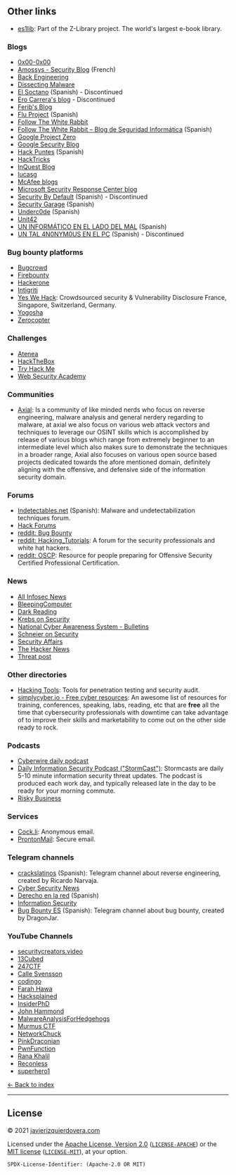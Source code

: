 ## Other links
 * [es1lib](https://es1lib.org/): Part of the Z-Library project. The world's largest e-book library.

### Blogs
 * [0x00-0x00](https://0x00-0x00.github.io/)
 * [Amossys  - Security Blog](https://blog.amossys.fr/) (French)
 * [Back Engineering](https://back.engineering/)
 * [Dissecting Malware](https://dissectingmalwa.re/)
 * [El Soctano](https://soctano.blogspot.com/) (Spanish) - Discontinued
 * [Ero Carrera's blog](http://blog.dkbza.org/) - Discontinued
 * [Ferib's Blog](https://ferib.dev/portfolio.php?t=Blog+post)
 * [Flu Project](https://www.flu-project.com/) (Spanish)
 * [Follow The White Rabbit](https://fwhibbit.es/en/)
 * [Follow The White Rabbit – Blog de Seguridad Informática](https://fwhibbit.es/) (Spanish)
 * [Google Project Zero](https://googleprojectzero.blogspot.com/)
 * [Google Security Blog](https://security.googleblog.com/)
 * [Hack Puntes](https://hackpuntes.com/) (Spanish)
 * [HackTricks](https://book.hacktricks.xyz/)
 * [InQuest Blog](https://inquest.net/blog)
 * [lucasg](https://lucasg.github.io/)
 * [McAfee blogs](https://www.mcafee.com/blogs/)
 * [Microsoft Security Response Center blog](https://msrc-blog.microsoft.com/)
 * [Security By Default](http://www.securitybydefault.com/) (Spanish) - Discontinued
 * [Security Garage](https://security-garage.com/) (Spanish)
 * [Underc0de](https://blog.underc0de.org/) (Spanish)
 * [Unit42](https://unit42.paloaltonetworks.com/)
 * [UN INFORMÁTICO EN EL LADO DEL MAL](https://www.elladodelmal.com/) (Spanish)
 * [UN TAL 4N0NYM0US EN EL PC](http://www.enelpc.com/) (Spanish) - Discontinued

### Bug bounty platforms
 * [Bugcrowd](https://www.bugcrowd.com/)
 * [Firebounty](https://firebounty.com/)
 * [Hackerone](https://www.hackerone.com/)
 * [Intigriti](https://www.intigriti.com/)
 * [Yes We Hack](https://www.yeswehack.com/): Crowdsourced security & Vulnerability Disclosure France, Singapore, Switzerland, Germany.
 * [Yogosha](https://yogosha.com/)
 * [Zerocopter](https://www.zerocopter.com/)


### Challenges
 * [Atenea](https://atenea.ccn-cert.cni.es/)
 * [HackTheBox](https://www.hackthebox.eu/)
 * [Try Hack Me](https://www.tryhackme.com/)
 * [Web Security Academy](https://portswigger.net/web-security)

### Communities
 * [Axial](https://ax1al.com/): Is a community of like minded nerds who focus on reverse engineering, malware analysis and general nerdery regarding to malware, at axial we also focus on various web attack vectors and techniques to leverage our OSINT skills which is accomplished by release of various blogs which range from extremely beginner to an intermediate level which also makes sure to demonstrate the techniques in a broader range, Axial also focuses on various open source based projects dedicated towards the afore mentioned domain, definitely aligning with the offensive, and defensive side of the information security domain.

### Forums

* [Indetectables.net](https://indetectables.net/index.php) (Spanish): Malware and undetectabilization techniques forum.
* [Hack Forums](https://hackforums.net/)
* [reddit: Bug Bounty](https://www.reddit.com/r/bugbounty/)
* [reddit: Hacking_Tutorials](https://www.reddit.com/r/Hacking_Tutorials/): A forum for the security professionals and white hat hackers.
* [reddit: OSCP](https://www.reddit.com/r/oscp/): Resource for people preparing for Offensive Security Certified Professional Certification.

### News
 * [All Infosec News](https://allinfosecnews.com/)
 * [BleepingComputer](https://www.bleepingcomputer.com/news/security/)
 * [Dark Reading](https://www.darkreading.com/)
 * [Krebs on Security](https://krebsonsecurity.com/)
 * [National Cyber Awareness System - Bulletins](https://us-cert.cisa.gov/ncas/bulletins)
 * [Schneier on Security](https://www.schneier.com/)
 * [Security Affairs](https://securityaffairs.co/wordpress/)
 * [The Hacker News](https://thehackernews.com/)
 * [Threat post](https://threatpost.com/)
  
### Other directories
 * [Hacking Tools](https://en.kali.tools/all/?category): Tools for penetration testing and security audit.
 * [simplycyber.io - Free cyber resources](https://www.simplycyber.io/free-cyber-resources): An awesome list of resources for training, conferences, speaking, labs, reading, etc that are **free** all the time that cybersecurity professionals with downtime can take advantage of to improve their skills and marketability to come out on the other side ready to rock.

### Podcasts
 * [Cyberwire daily podcast](https://thecyberwire.com/podcasts/daily-podcast)
 * [Daily Information Security Podcast ("StormCast")](https://isc.sans.edu/podcast.html): Stormcasts are daily 5-10 minute information security threat updates. The podcast is produced each work day, and typically released late in the day to be ready for your morning commute.
 * [Risky Business](https://risky.biz/)
  
### Services
* [Cock.li](https://cock.li/): Anonymous email.
* [ProntonMail](https://protonmail.com/): Secure email.

### Telegram channels
 * [crackslatinos](https://t.me/crackslatinos) (Spanish): Telegram channel about reverse engineering, created by Ricardo Narvaja.
 * [Cyber Security News](https://t.me/Cyber_Security_Channel)
 * [Derecho en la red](https://t.me/derechodelared) (Spanish)
 * [Information Security](https://t.me/information_security_channel)
 * [Bug Bounty ES](https://t.me/joinchat/C7UlGUXIDvoES-LMwX1Psw) (Spanish): Telegram channel about bug bounty, created by DragonJar.


### YouTube Channels
 * [securitycreators.video](https://securitycreators.video/)
 * [13Cubed](https://www.youtube.com/channel/UCy8ntxFEudOCRZYT1f7ya9Q/videos)
 * [247CTF](https://www.youtube.com/channel/UCtGLeKomT06x3xZ2SZp2l9Q/featured)
 * [Calle Svensson](https://www.youtube.com/channel/UC0WMQTG_-WIWm8eacM8D8QQ/videos)
 * [codingo](https://www.youtube.com/channel/UCUfO02gdMDXgOJWdv_jiLMg/videos)
 * [Farah Hawa](https://www.youtube.com/channel/UCq9IyPMXiwD8yBFHkxmN8zg)
 * [Hacksplained](https://www.youtube.com/channel/UCyv6ItVqQPnlFFi2zLxlzXA/videos)
 * [InsiderPhD](https://www.youtube.com/channel/UCPiN9NPjIer8Do9gUFxKv7A/videos)
 * [John Hammond](https://www.youtube.com/channel/UCVeW9qkBjo3zosnqUbG7CFw/videos)
 * [MalwareAnalysisForHedgehogs](https://www.youtube.com/channel/UCVFXrUwuWxNlm6UNZtBLJ-A/videos)
 * [Murmus CTF](https://www.youtube.com/channel/UCUB9vOGEUpw7IKJRoR4PK-A/videos)
 * [NetworkChuck](https://www.youtube.com/watch?v=6CnDdXVTxhU)
 * [PinkDraconian](https://www.youtube.com/channel/UCmXwpkCXmIKjoRLMsq9I3RA/videos)
 * [PwnFunction](https://www.youtube.com/channel/UCW6MNdOsqv2E9AjQkv9we7A)
 * [Rana Khalil](https://www.youtube.com/channel/UCKaK-XPQAbznwIISC46b1oA/videos)
 * [Reconless](https://www.youtube.com/channel/UCCp25j1Zh9vc_WFm-nB9fhQ/videos)
 * [superhero1](https://www.youtube.com/channel/UCm2SwKmx3Ya1HG5RmHR7SCA)


[<- Back to index](README.md)

---
## License

© 2021 [javierizquierdovera.com](https://javierizquierdovera.com)

Licensed under the [Apache License, Version 2.0](https://www.apache.org/licenses/LICENSE-2.0) ([`LICENSE-APACHE`](LICENSE-APACHE)) or the [MIT license](https://opensource.org/licenses/MIT) ([`LICENSE-MIT`](LICENSE-MIT)), at your option.

`SPDX-License-Identifier: (Apache-2.0 OR MIT)`
